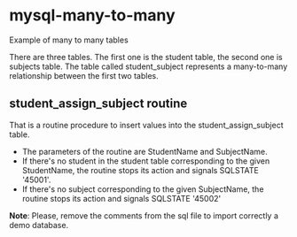 # mysql-many-to-many
Example of many to many tables

There are three tables. The first one is the student table, the second one is subjects table. The table called student_subject represents a many-to-many relationship between the first two tables.

## student_assign_subject routine
That is a routine procedure to insert values into the student_assign_subject table. 

* The parameters of the routine are StudentName and SubjectName. 
* If there's no student in the student table corresponding to the given StudentName, the routine stops its action and signals SQLSTATE '45001'. 
* If there's no subject corresponding to the given SubjectName, the routine stops its action and signals SQLSTATE '45002'

**Note**: Please, remove the comments from the sql file to import correctly a demo database. 
